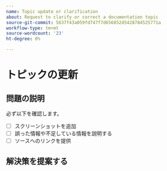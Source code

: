 ```yaml
---
name: Topic update or clarification
about: Request to clarify or correct a documentation topic
source-git-commit: 5637f43a059fd747f7d656852d5428784525771a
workflow-type: tm+mt
source-wordcount: '23'
ht-degree: 0%

---
```



# トピックの更新

<!-- Add link to topic. -->

## 問題の説明

<!-- (REQUIRED) Describe the missing or incorrect content. What needs clarification? What needs a correction? Provide as much detail and resources as you can. -->

必ず以下を確認します。

- [ ] スクリーンショットを追加
- [ ] 誤った情報や不足している情報を説明する
- [ ] ソースへのリンクを提供

## 解決策を提案する

<!-- (OPTIONAL) Describe your solution for this issue. -->

<!-- Thank you for taking the time to report the issue. -->
